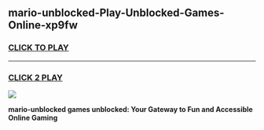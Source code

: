
## mario-unblocked-Play-Unblocked-Games-Online-xp9fw
<h3>
<a href="https://premium76.site?title=mario-unblocked&ref=25A">CLICK TO PLAY</a></h3>
<hr>

<h3>
<a href="https://premium76.site?title=mario-unblocked&ref=25A">CLICK 2 PLAY</a>
  
</h3>

<a href="https://premium76.site?title=mario-unblocked&ref=25A"><img src="https://clearcache.store/games.png"></a>


**mario-unblocked games unblocked: Your Gateway to Fun and Accessible Online Gaming**
